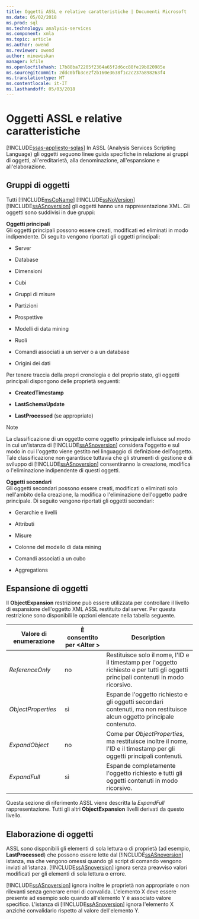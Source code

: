 ```yaml
---
title: Oggetti ASSL e relative caratteristiche | Documenti Microsoft
ms.date: 05/02/2018
ms.prod: sql
ms.technology: analysis-services
ms.component: xmla
ms.topic: article
ms.author: owend
ms.reviewer: owend
author: minewiskan
manager: kfile
ms.openlocfilehash: 17b88ba72205f2364a65f2d6cc88fe19b820985e
ms.sourcegitcommit: 2ddc0bfb3ce2f2b160e3638f1c2c237a898263f4
ms.translationtype: HT
ms.contentlocale: it-IT
ms.lasthandoff: 05/03/2018
---
```

# <a name="assl-objects-and-object-characteristics"></a>Oggetti ASSL e relative caratteristiche
[!INCLUDE[ssas-appliesto-sqlas](../../../includes/ssas-appliesto-sqlas.md)]
  In ASSL (Analysis Services Scripting Language) gli oggetti seguono linee guida specifiche in relazione ai gruppi di oggetti, all'ereditarietà, alla denominazione, all'espansione e all'elaborazione.  
  
## <a name="object-groups"></a>Gruppi di oggetti  
 Tutti [!INCLUDE[msCoName](../../../includes/msconame-md.md)] [!INCLUDE[ssNoVersion](../../../includes/ssnoversion-md.md)] [!INCLUDE[ssASnoversion](../../../includes/ssasnoversion-md.md)] gli oggetti hanno una rappresentazione XML. Gli oggetti sono suddivisi in due gruppi:  
  
 **Oggetti principali**  
 Gli oggetti principali possono essere creati, modificati ed eliminati in modo indipendente. Di seguito vengono riportati gli oggetti principali:  
  
-   Server  
  
-   Database  
  
-   Dimensioni  
  
-   Cubi  
  
-   Gruppi di misure  
  
-   Partizioni  
  
-   Prospettive  
  
-   Modelli di data mining  
  
-   Ruoli  
  
-   Comandi associati a un server o a un database  
  
-   Origini dei dati  
  
 Per tenere traccia della propri cronologia e del proprio stato, gli oggetti principali dispongono delle proprietà seguenti:  
  
-   **CreatedTimestamp**  
  
-   **LastSchemaUpdate**  
  
-   **LastProcessed** (se appropriato)  
  
> [!NOTE]  
>  La classificazione di un oggetto come oggetto principale influisce sul modo in cui un'istanza di [!INCLUDE[ssASnoversion](../../../includes/ssasnoversion-md.md)] considera l'oggetto e sul modo in cui l'oggetto viene gestito nel linguaggio di definizione dell'oggetto. Tale classificazione non garantisce tuttavia che gli strumenti di gestione e di sviluppo di [!INCLUDE[ssASnoversion](../../../includes/ssasnoversion-md.md)] consentiranno la creazione, modifica o l'eliminazione indipendente di questi oggetti.  
  
 **Oggetti secondari**  
 Gli oggetti secondari possono essere creati, modificati o eliminati solo nell'ambito della creazione, la modifica o l'eliminazione dell'oggetto padre principale. Di seguito vengono riportati gli oggetti secondari:  
  
-   Gerarchie e livelli  
  
-   Attributi  
  
-   Misure  
  
-   Colonne del modello di data mining  
  
-   Comandi associati a un cubo  
  
-   Aggregations  
  
## <a name="object-expansion"></a>Espansione di oggetti  
 Il **ObjectExpansion** restrizione può essere utilizzata per controllare il livello di espansione dell'oggetto XML ASSL restituito dal server. Per questa restrizione sono disponibili le opzioni elencate nella tabella seguente.  
  
|Valore di enumerazione|È consentito per \<Alter >|Description|  
|-----------------------|---------------------------|-----------------|  
|*ReferenceOnly*|no|Restituisce solo il nome, l'ID e il timestamp per l'oggetto richiesto e per tutti gli oggetti principali contenuti in modo ricorsivo.|  
|*ObjectProperties*|sì|Espande l'oggetto richiesto e gli oggetti secondari contenuti, ma non restituisce alcun oggetto principale contenuto.|  
|*ExpandObject*|no|Come per *ObjectProperties*, ma restituisce inoltre il nome, l'ID e il timestamp per gli oggetti principali contenuti.|  
|*ExpandFull*|sì|Espande completamente l'oggetto richiesto e tutti gli oggetti contenuti in modo ricorsivo.|  
  
 Questa sezione di riferimento ASSL viene descritta la *ExpandFull* rappresentazione. Tutti gli altri **ObjectExpansion** livelli derivati da questo livello.  
  
## <a name="object-processing"></a>Elaborazione di oggetti  
 ASSL sono disponibili gli elementi di sola lettura o di proprietà (ad esempio, **LastProcessed**) che possono essere lette dal [!INCLUDE[ssASnoversion](../../../includes/ssasnoversion-md.md)] istanza, ma che vengono omessi quando gli script di comando vengono inviati all'istanza. [!INCLUDE[ssASnoversion](../../../includes/ssasnoversion-md.md)] ignora senza preavviso valori modificati per gli elementi di sola lettura o errore.  
  
 [!INCLUDE[ssASnoversion](../../../includes/ssasnoversion-md.md)] ignora inoltre le proprietà non appropriate o non rilevanti senza generare errori di convalida. L'elemento X deve essere presente ad esempio solo quando all'elemento Y è associato valore specifico. L'istanza di [!INCLUDE[ssASnoversion](../../../includes/ssasnoversion-md.md)] ignora l'elemento X anziché convalidarlo rispetto al valore dell'elemento Y.  
  
  
